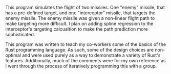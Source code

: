 This program simulates the flight of two missiles. One "enemy" missile, that has a pre-defined target, and one "interceptor" missile, that targets the enemy missile. The enemy missile was given a non-linear flight path to make targeting more difficult. I plan on adding spline regression to the interceptor's targeting calcualtion to make the path prediction more sophisticated. 

This program was written to teach my co-workers some of the basics of the Rust programming language. As such, some of the design choices are non-optimal and were used purely as a way to demonstrate a variety of Rust's features. Additionally, much of the comments were for my own reference as I went through the process of iteratively programming this with a group.

